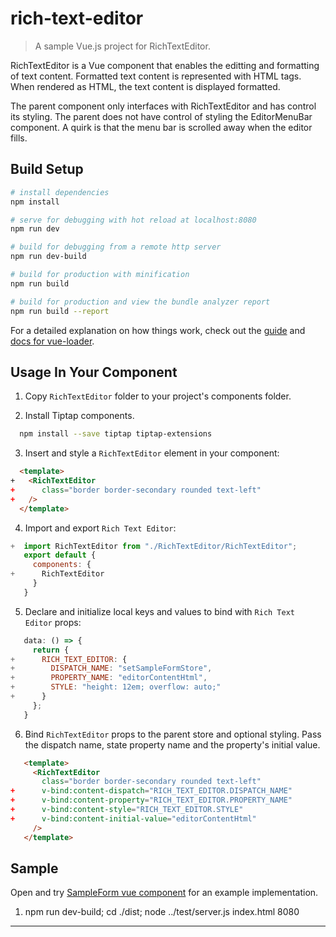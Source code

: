 # rich-text-editor

> A sample Vue.js project for RichTextEditor.

RichTextEditor is a Vue component that enables the editting and formatting of text content.  Formatted text content is represented with HTML tags.  When rendered as HTML, the text content is displayed formatted.

The parent component only interfaces with RichTextEditor and has control its styling. The parent does not have control of styling the EditorMenuBar component. A quirk is that the menu bar is scrolled away when the editor fills.

## Build Setup

``` bash
# install dependencies
npm install

# serve for debugging with hot reload at localhost:8080
npm run dev

# build for debugging from a remote http server
npm run dev-build

# build for production with minification
npm run build

# build for production and view the bundle analyzer report
npm run build --report
```

For a detailed explanation on how things work, check out the [guide](http://vuejs-templates.github.io/webpack/) and [docs for vue-loader](http://vuejs.github.io/vue-loader).

## Usage In Your Component

 1. Copy `RichTextEditor` folder to your project's components folder.
 
 2. Install Tiptap components. 

``` bash
  npm install --save tiptap tiptap-extensions
```

 3. Insert and style a `RichTextEditor` element in your component: 
 
``` html
  <template>
+   <RichTextEditor
+      class="border border-secondary rounded text-left"
+   />
  </template>
```

 4. Import and export `Rich Text Editor`:

``` javascript
+  import RichTextEditor from "./RichTextEditor/RichTextEditor";
   export default {
     components: {
+      RichTextEditor
     }
   }
```

 5. Declare and initialize local keys and values to bind with `Rich Text Editor` props:

``` javascript
   data: () => {
     return {
+      RICH_TEXT_EDITOR: {
+        DISPATCH_NAME: "setSampleFormStore",
+        PROPERTY_NAME: "editorContentHtml",
+        STYLE: "height: 12em; overflow: auto;"
+      }
     };
   }
```

6. Bind `RichTextEditor` props to the parent store and optional styling.  Pass the dispatch name, state property name and the property's initial value. 

``` html
   <template>
     <RichTextEditor
       class="border border-secondary rounded text-left"
+      v-bind:content-dispatch="RICH_TEXT_EDITOR.DISPATCH_NAME"
+      v-bind:content-property="RICH_TEXT_EDITOR.PROPERTY_NAME"
+      v-bind:content-style="RICH_TEXT_EDITOR.STYLE"
+      v-bind:content-initial-value="editorContentHtml"
     />
   </template>
```

## Sample
Open and try [SampleForm vue component](./src/components/SampleForm.vue) for an example implementation. 

 1. npm run dev-build; cd ./dist; node ../test/server.js index.html 8080
---

        

